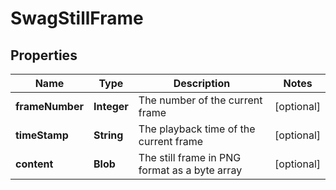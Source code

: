 
# SwagStillFrame

## Properties
Name | Type | Description | Notes
------------ | ------------- | ------------- | -------------
**frameNumber** | **Integer** | The number of the current frame |  [optional]
**timeStamp** | **String** | The playback time of the current frame |  [optional]
**content** | **Blob** | The still frame in PNG format as a byte array |  [optional]



